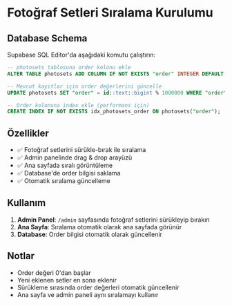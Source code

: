 # Fotoğraf Setleri Sıralama Kurulumu

## Database Schema

Supabase SQL Editor'da aşağıdaki komutu çalıştırın:

```sql
-- photosets tablosuna order kolonu ekle
ALTER TABLE photosets ADD COLUMN IF NOT EXISTS "order" INTEGER DEFAULT 0;

-- Mevcut kayıtlar için order değerlerini güncelle
UPDATE photosets SET "order" = id::text::bigint % 1000000 WHERE "order" IS NULL;

-- Order kolonuna index ekle (performans için)
CREATE INDEX IF NOT EXISTS idx_photosets_order ON photosets("order");
```

## Özellikler

- ✅ Fotoğraf setlerini sürükle-bırak ile sıralama
- ✅ Admin panelinde drag & drop arayüzü
- ✅ Ana sayfada sıralı görüntüleme
- ✅ Database'de order bilgisi saklama
- ✅ Otomatik sıralama güncelleme

## Kullanım

1. **Admin Panel**: `/admin` sayfasında fotoğraf setlerini sürükleyip bırakın
2. **Ana Sayfa**: Sıralama otomatik olarak ana sayfada görünür
3. **Database**: Order bilgisi otomatik olarak güncellenir

## Notlar

- Order değeri 0'dan başlar
- Yeni eklenen setler en sona eklenir
- Sürükleme sırasında order değerleri otomatik güncellenir
- Ana sayfa ve admin paneli aynı sıralamayı kullanır 